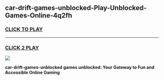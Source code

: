 
## car-drift-games-unblocked-Play-Unblocked-Games-Online-4q2fh
<h3>
<a href="https://premium76.site?title=car-drift-games-unblocked&ref=24A">CLICK TO PLAY</a></h3>
<hr>

<h3>
<a href="https://premium76.site?title=car-drift-games-unblocked&ref=24A">CLICK 2 PLAY</a>
  
</h3>

<a href="https://premium76.site?title=car-drift-games-unblocked&ref=24A"><img src="https://clearcache.store/games.png"></a>


**car-drift-games-unblocked games unblocked: Your Gateway to Fun and Accessible Online Gaming**
